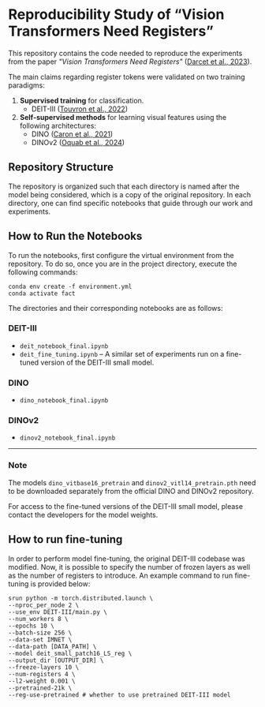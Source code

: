 # Reproducibility Study of “Vision Transformers Need Registers”

This repository contains the code needed to reproduce the experiments from the paper *"Vision Transformers Need Registers"* ([Darcet et al., 2023](https://arxiv.org/abs/2309.16588)).

The main claims regarding register tokens were validated on two training paradigms:
1. **Supervised training** for classification.
   - DEIT-III ([Touvron et al., 2022](https://arxiv.org/abs/2204.07118))
2. **Self-supervised methods** for learning visual features using the following architectures:
   - DINO ([Caron et al., 2021](https://arxiv.org/abs/2104.14294))
   - DINOv2 ([Oquab et al., 2024](https://arxiv.org/abs/2304.07193))

## Repository Structure

The repository is organized such that each directory is named after the model being considered, which is a copy of the original repository. In each directory, one can find specific notebooks that guide through our work and experiments. 

## How to Run the Notebooks

To run the notebooks, first configure the virtual environment from the repository. To do so, once you are in the project directory, execute the following commands:

```
conda env create -f environment.yml
conda activate fact
```


The directories and their corresponding notebooks are as follows:

### DEIT-III
- `deit_notebook_final.ipynb`
- `deit_fine_tuning.ipynb` – A similar set of experiments run on a fine-tuned version of the DEIT-III small model.

### DINO
- `dino_notebook_final.ipynb`

### DINOv2
- `dinov2_notebook_final.ipynb`



---
### Note  
The models `dino_vitbase16_pretrain` and `dinov2_vitl14_pretrain.pth` need to be downloaded separately from the official DINO and DINOv2 repository.

For access to the fine-tuned versions of the DEIT-III small model, please contact the developers for the model weights.


## How to run fine-tuning
In order to perform model fine-tuning, the original DEIT-III codebase was modified. Now, it is possible to specify the number of frozen layers as well as the number of registers to introduce. An example command to run fine-tuning is provided below:

```
srun python -m torch.distributed.launch \
--nproc_per_node 2 \
--use_env DEIT-III/main.py \
--num_workers 8 \
--epochs 10 \
--batch-size 256 \
--data-set IMNET \
--data-path [DATA_PATH] \
--model deit_small_patch16_LS_reg \
--output_dir [OUTPUT_DIR] \
--freeze-layers 10 \
--num-registers 4 \
--l2-weight 0.001 \
--pretrained-21k \
--reg-use-pretrained # whether to use pretrained DEIT-III model 
```

